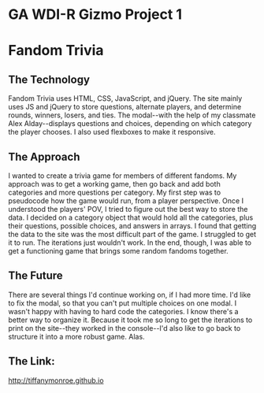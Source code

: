 # GA WDI-R Gizmo Project 1
# Fandom Trivia

## The Technology
Fandom Trivia uses HTML, CSS, JavaScript, and jQuery. The site mainly uses JS and jQuery to store questions, alternate players, and determine rounds, winners, losers, and ties. The modal--with the help of my classmate Alex Alday--displays questions and choices, depending on which category the player chooses. I also used flexboxes to make it responsive.

## The Approach
I wanted to create a trivia game for members of different fandoms. My approach was to get a working game, then go back and add both categories and more questions per category. My first step was to pseudocode how the game would run, from a player perspective. Once I understood the players' POV, I tried to figure out the best way to store the data. I decided on a category object that would hold all the categories, plus their questions, possible choices, and answers in arrays. I found that getting the data to the site was the most difficult part of the game. I struggled to get it to run. The iterations just wouldn't work. In the end, though, I was able to get a functioning game that brings some random fandoms together.

## The Future
There are several things I'd continue working on, if I had more time. I'd like to fix the modal, so that you can't put multiple choices on one modal. I wasn't happy with having to hard code the categories. I know there's a better way to organize it. Because it took me so long to get the iterations to print on the site--they worked in the console--I'd also like to go back to structure it into a more robust game. Alas.

## The Link:
http://tiffanymonroe.github.io
